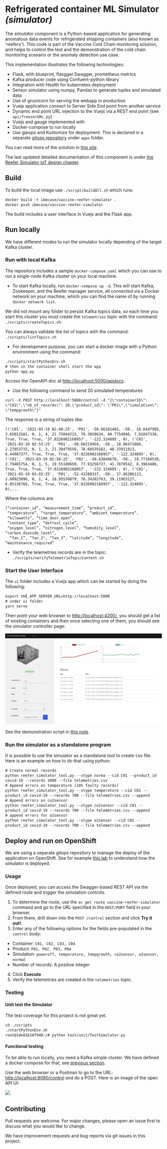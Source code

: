 # Refrigerated container ML Simulator _(simulator)_

The _simulator_ component is a Python-based application for generating anomalous data events for refrigerated shipping containers (also known as 'reefers'). This code is part of the Vaccine Cold Chain monitoring solution, and helps to control the test and the demonstration of the cold chain monitoring scenario or the anomaly detection use case.

This implementation illustrates the following technologies:

* Flask, with blueprint, flasgger.Swagger, prometheus metrics
* Kafka producer code using Confuent-python library
* Integration with Health for kubernetes deployment
* Sensor simulator using numpy, Pandas to generate tuples and simulated data
* Use of gnunicorn for serving the webapp in production
* Vuejs application connect to Server Side End point from another service
* Dynamic end point URL injection to the Vuejs via a REST end point (see `api/freezerURL.py`)
* Vuejs and gauge implemented with
* Docker-compose to run locally
* Use gipops and Kustomize for deployment. This is declared in a separate [gitops repository](https://github.com/ibm-cloud-architecture/vaccine-gitops) under `apps` folder.

You can read more of the solution in [this site](https://ibm-cloud-architecture.github.io/vaccine-solution-main/).

The last updated detailed documentation of this component is under [the Reefer Simulator IoT design chapter](https://ibm-cloud-architecture.github.io/vaccine-solution-main/solution/reefer-iot/).

## Build

To build the local image use `./script/buildAll.sh` which runs:

```shell
docker build -t ibmcase/vaccine-reefer-simulator .
docker push ibmcase/vaccine-reefer-simulator
```

The build includes a user interface in Vuejs and the Flask app.

## Run locally

We have different modes to run the simulator locally depending of the target Kafka cluster.

### Run with local Kafka

The repository includes a sample `docker-compose.yaml` which you can use to run a single-node Kafka cluster on your local machine.

* To start Kafka locally, run `docker-compose up -d`. This will start Kafka, Zookeeper, and the Reefer manager service, all connected via a Docker network on your machine, which you can find the name of by running `docker network list`.

We did not mount any folder to persist Kafka topics data, so each time you start this cluster you must create the `telemetries` topic with the command: `./scripts/createTopics.sh`.

You can always validate the list of topics with the command: `./scripts/listTopics.sh`

* For development purpose, you can start a docker image with a Python environment using the command:

```shell
./scripts/startPythonEnv.sh
# then in the container shell start the app
python app.py
```

Access the OpenAPI doc at [http://localhost:5000/apidocs](http://localhost:5000/apidocs).

* Use the following command to send 20 simulated temperatures

```
curl -X POST http://localhost:5000/control -d "{\"containerID\": \"C01\",\"nb_of_records\": 20,\"product_id\": \"P01\",\"simulation\": \"tempgrowth\"}"
```

The response is a string of tuples like:

```
[('C01', '2021-03-19 02:48:25', 'P01', -50.66101485, -50., 18.6447905, 3.65012681, 0, 1, 4, 21.75044215, 78.3859634, 40.7754046, 7.81047338, True, True, True, '37.8226902168957', '-122.324895', 0), ('C01', '2021-03-19 02:53:25', 'P01', -50.60219959, -50., 18.06471888, 2.27853715, 0, 1, 3, 21.38479556, 78.68539182, 40.37011913, 6.44987377, True, True, True, '37.8226902168957', '-122.324895', 0), ('C01', '2021-03-19 02:58:25', 'P01', -50.63849678, -50., 19.77104538, 2.79465754, 0, 1, 5, 19.55180659, 77.93256727, 41.7870542, 8.3963486, True, True, True, '37.8226902168957', '-122.324895', 0), ('C01', '2021-03-19 03:03:25', 'P01', -52.43289337, -50., 17.86306113, 1.80923096, 0, 1, 4, 18.95530879, 78.34202763, 39.11963127, 6.85136766, True, True, True, '37.8226902168957', '-122.324895', 0),...
```

Where the columns are: 

```
[“container_id”, “measurement_time”, “product_id”,
 “temperature”, “target_temperature”, “ambiant_temperature”,
 “kilowatts”, “time_door_open”,
 “content_type”, “defrost_cycle”,
 “oxygen_level”, “nitrogen_level”, “humidity_level”, “carbon_dioxide_level”,
  “fan_1”, “fan_2", “fan_3”, “latitude”, “longitude”, “maintenance_required”
```

* Verify the telemetries records are in the topic: `./scripts/verifyTelemetrieTopicContent.sh`

### Start the User Interface

The `ui` folder includes a Vuejs app which can be started by doing the following:

```shell
export VUE_APP_SERVER_URL=http://localhost:5000
# under ui folder
yarn serve
```

Then point your web browser to [http://localhost:4200/](http://localhost:4200/#/), you should get a list of existing containers and then once selecting one of them, you should see the simulator controller page:

![](./docs/simulator.png)

See the demonstration script in [this note](https://ibm-cloud-architecture.github.io/vaccine-solution-main/use-cases/cold-chain/#scenario-script).

### Run the simulator as a standalone program

It is possible to use the simulator as a standalone tool to create csv file. Here is an example on how to do that using python:

```shell
# Create normal records
python reefer_simulator_tool.py --stype norma --cid C01 --product_id covid-19 --records 1000 --file telemetries.csv 
# Append errors on temperature (18% faulty records)
python reefer_simulator_tool.py --stype temperature --cid C01 --product_id covid-19 --records 700 --file telemetries.csv --append
# Append errors on co2sensor 
python reefer_simulator_tool.py --stype co2sensor --cid C01 --product_id covid-19 --records 700 --file telemetries.csv --append
# append errors for o2sensor
python reefer_simulator_tool.py --stype o2sensor --cid C01 --product_id covid-19 --records 700 --file telemetries.csv --append
```

## Deploy and run on OpenShift

We are using a separate gitops repository to manage the deploy of the application on OpenShift. See for example [this lab](https://ibm-cloud-architecture.github.io/vaccine-solution-main/use-cases/cold-chain/#tldr-one-click-deploy) to understand how the simulator is deployed.

### Usage

Once deployed, you can access the Swagger-based REST API via the defined route and trigger the simulation controls.

1. To determine the route, use the `oc get route vaccine-reefer-simulator` command and go to the URL specified in the `HOST/PORT` field in your browser.
2. From there, drill down into the `POST /control` section and click **Try it out!**.
3. Enter any of the following options for the fields pre-populated in the `control` body:

  - Container: `C01, C02, C03, C04`
  - Product: `P01, P02, P03, P04`
  - Simulation: `poweroff, temperature, tempgrowth, co2sensor, o2sensor, normal`
  - Number of records: A positive integer

4. Click **Execute**
5. Verify the telemetries are created in the `telemetries` topic.

### Testing

#### Unit test the Simulator

The test coverage for this project is not great yet. 

```shell
cd ./scripts
./startPythonEnv.sh
root@1de81b16f940:/# python test/unit/TestSimulator.py
```

#### Functional testing

To be able to run locally, you need a Kafka simple cluster. We have defined a docker compose for that, see [previous section](#run).

Use the web browser or a Postman to go to the URL: [http://localhost:8080/control](http://localhost:8080/control) and do a POST. Here is an image of the open API UI:

![](images/simulapp-control-openapi.png)


## Contributing

Pull requests are welcome. For major changes, please open an issue first to discuss what you would like to change.

We have improvement requests and bug reports via git issues in this project.
